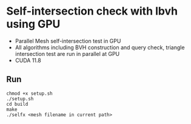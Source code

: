 # Self-intersection check with lbvh using GPU
- Parallel Mesh self-intersection test in GPU
- All algorithms including BVH construction and query check, triangle intersection test are run in parallel at GPU
- CUDA 11.8
## Run
```
chmod +x setup.sh
./setup.sh
cd build
make
./selfx <mesh filename in current path>
```